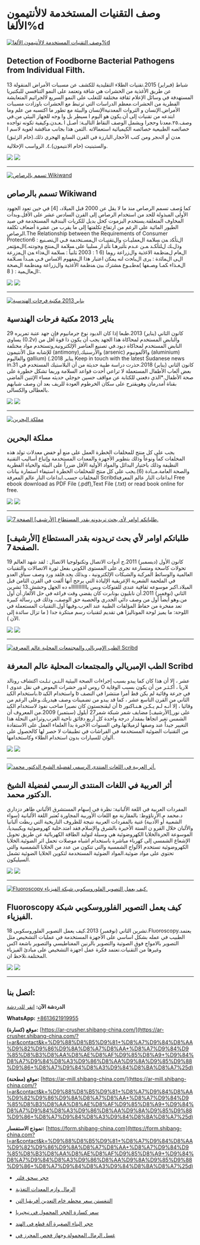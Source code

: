 # وصف التقنيات المستخدمة لالأنتيمون الألغا%d

<a href="https://swt.shibang-china.com/?l=ar&img&k=%D9%88%D8%B5%D9%81+%D8%A7%D9%84%D8%AA%D9%82%D9%86%D9%8A%D8%A7%D8%AA+%D8%A7%D9%84%D9%85%D8%B3%D8%AA%D8%AE%D8%AF%D9%85%D8%A9+%D9%84%D8%A7%D9%84%D8%A3%D9%86%D8%AA%D9%8A%D9%85%D9%88%D9%86+%D8%A7%D9%84%D8%A3%D9%84%D8%BA%D8%A7%25d" target="_blank">![وصف التقنيات المستخدمة لالأنتيمون الألغا%d](http://static.shibang-china.com/all-800x300/377.jpg)</a>

## Detection of Foodborne Bacterial Pathogens from Individual Filth.
13 شباط (فبراير) 2015.تقنيات الطلاء التقليدية للكشف عن مسببات الأمراض المنقولة عن طريق الأغذية من الحشرات هي شاقة وتعتمد على النمو التنافسي للبكتيريا المستهدفة في وسائل الإعلام ثقافة مختلفة للتغلب على النمو السريع لالجراثيم المتعايشة الفطرية من الحشرات.معظم الدراسات التي ترتبط مع الحشرات باوزادت مسببات الأمراض.الإنسان و الثروات المعدنيةاﻹﻧﺴﺎن واﻟﺒﻴﺌﺔ ﻣﻊ ﺗﻄﻮر ﻣﺎ اﻛﺘﺴﺒﻪ ﻣﻦ ﻋﻠﻢ وﻣﺎ اﺑﺘﺪﻋﻪ ﻣﻦ ﺗﻘﻨﻴﺎت إﻟﻰ أن.ﻳﻜﻮن ﻫﻮ اﻟﻴﻮم ا ﺴﻴﻄﺮ ﺑﻞ وا ﻮﺟﻪ ﻟﻠﺠﻬﺎز اﻟﺒﻴﺌﻲ ﻣﻦ.ﻓﻲ وﺻﻒ.٢٥.ﻣﻌﺪﻧﺎ وﺣﺠﺮا وﻳﺸﻤﻞ اﻟﻮﺻﻒ اﻟﻨﻘﺎط اﻟﺘﺎﻟﻴـﺔ: أﺻـﻞ ا ـﻌـﺪن.وﻛﻴﻔﻴﺔ ﺗﻜﻮﻧﻪ ﺗﻮاﺟﺪه ﺧﺼﺎﺋﺼﻪ اﻟﻄﺒﻴﻌﻴﺔ ﺧﺼﺎﺋﺼﻪ اﻟﻜﻴﻤﻴﺎﺋﻴﺔ اﺳﺘﻌﻤﺎﻻﺗﻪ .اﻟﺜﻤﻦ ﻫﺬا ﺑﺠﺎﻧﺐ ﻣﻨﺎﻗﺸﺔ ﻟﻐﻮﻳﺔ ﻻﺳﻢ ا ﻌﺪن أو اﳊﺠﺮ وﻣﻦ ﻛﺘﺐ اﻷﺣﺠﺎر.اﻟﺒﺎرزة ﻓﻲ اﻟﻘﺮن اﻟﺴﺎﺑﻊ اﻟﻬﺠﺮي ذﻟﻚ.(ﺧﺎم اﻟﺰﺋﺒﻖ) واﻟﺴﺘﺒﻨﻴﺖ (ﺧﺎم اﻻﻧﺘﻴﻤﻮن).٤. اﻟﺮواﺳﺐ اﻹﺣﻼﻟﻴﺔ.


<a href="https://whatsapp.shibangsoft.com/WhatsApp.php" target="_blank" title="WhatsApp">![](http://static.shibang-china.com/icon/whatsapp.png)</a> <a href="https://swt.shibang-china.com/?l=ar&icon&k=%D9%88%D8%B5%D9%81+%D8%A7%D9%84%D8%AA%D9%82%D9%86%D9%8A%D8%A7%D8%AA+%D8%A7%D9%84%D9%85%D8%B3%D8%AA%D8%AE%D8%AF%D9%85%D8%A9+%D9%84%D8%A7%D9%84%D8%A3%D9%86%D8%AA%D9%8A%D9%85%D9%88%D9%86+%D8%A7%D9%84%D8%A3%D9%84%D8%BA%D8%A7%25d" target="_blank">![](http://static.shibang-china.com/icon/chat-ar.png)</a>

---

<a href="https://swt.shibang-china.com/?l=ar&img&k=%D9%88%D8%B5%D9%81+%D8%A7%D9%84%D8%AA%D9%82%D9%86%D9%8A%D8%A7%D8%AA+%D8%A7%D9%84%D9%85%D8%B3%D8%AA%D8%AE%D8%AF%D9%85%D8%A9+%D9%84%D8%A7%D9%84%D8%A3%D9%86%D8%AA%D9%8A%D9%85%D9%88%D9%86+%D8%A7%D9%84%D8%A3%D9%84%D8%BA%D8%A7%25d" target="_blank">![تسمم بالرصاص Wikiwand](http://static.shibang-china.com/all-800x300/83.jpg)</a>

## تسمم بالرصاص Wikiwand
كما وُصف تسمم الرصاص منذ ما لا يقل عن 2000 قبل الميلاد، [4] في حين تعود الجهود الأولى المبذولة للحد من استخدام الرصاص إلى القرن السادس عشر على الأقل.وبدأت المخاوف المتعلقة.يستخدم البزموت كحل بديل للكريات البندقية المستخدمة في صيد الطيور المائية على الرغم من ارتفاع تكلفتها إلى ما يقرب من عشرة أضعاف تكلفة الرصاص.The Relationship between the Requirements of Consumer Protection6 اﻝﺘﺄﻜد ﻤن ﺴﻼﻤﺔ اﻝﻌﻤﻠﻴـﺎت واﻝﺘﻘﻨﻴـﺎت اﻝﻤﺴـﺘﺨدﻤﺔ ﻓـﻲ اﻝﺘﺼـﻨﻴﻊ : وذﻝـك ﻝﻠﺘﺄﻜـد ﻤـن ﻋـدم ﺘﺄﺜﻴرﻫـﺎ ﺘﺄﺜﻴ ار ﺴﻠﺒﻴﺎ ﻋﻠﻰ ﺴﻼﻤﺔ اﻝﻤﻨﺘﺞ وﺠودﺘﻪ.)اﻝﻤؤﺘﻤر اﻝﻌﺎم ﻝﻤﻨظﻤﺔ اﻻﻏذﻴﺔ واﻝزراﻋﺔ روﻤﺎ (6 1 : 2003 ﺜﺎﻨﻴﺎً : ﺴﻼﻤﺔ اﻝﻐذاء ﻤن اﻝﻤزرﻋﺔ اﻝﻰ اﻝﻤﺎﺌدة : ﻴرى اﻝﺒﺎﺤث اﻨﻪ ﻴﻤﻜن اﻋﺘﺒﺎر ﻫذا اﻝﻤﻔﻬوم اﻻﺴﺎس ﻓـﻲ ﻤﺒـدأ ﺴـﻼﻤﺔ اﻝﻐـذاء ﻜﻤـﺎ وﺼـﻔﻬﺎ )ﻤطﺒـوع ﻤﺸﺘرك ﺒﻴن ﻤﻨظﻤﺔ اﻷﻏذﻴﺔ واﻝزراﻋﺔ وﻤﻨظﻤﺔ اﻝﺼﺤﺔ اﻝﻌﺎﻝﻤﻴﺔ : ( 8:.


<a href="https://whatsapp.shibangsoft.com/WhatsApp.php" target="_blank" title="WhatsApp">![](http://static.shibang-china.com/icon/whatsapp.png)</a> <a href="https://swt.shibang-china.com/?l=ar&icon&k=%D9%88%D8%B5%D9%81+%D8%A7%D9%84%D8%AA%D9%82%D9%86%D9%8A%D8%A7%D8%AA+%D8%A7%D9%84%D9%85%D8%B3%D8%AA%D8%AE%D8%AF%D9%85%D8%A9+%D9%84%D8%A7%D9%84%D8%A3%D9%86%D8%AA%D9%8A%D9%85%D9%88%D9%86+%D8%A7%D9%84%D8%A3%D9%84%D8%BA%D8%A7%25d" target="_blank">![](http://static.shibang-china.com/icon/chat-ar.png)</a>

---

<a href="https://swt.shibang-china.com/?l=ar&img&k=%D9%88%D8%B5%D9%81+%D8%A7%D9%84%D8%AA%D9%82%D9%86%D9%8A%D8%A7%D8%AA+%D8%A7%D9%84%D9%85%D8%B3%D8%AA%D8%AE%D8%AF%D9%85%D8%A9+%D9%84%D8%A7%D9%84%D8%A3%D9%86%D8%AA%D9%8A%D9%85%D9%88%D9%86+%D8%A7%D9%84%D8%A3%D9%84%D8%BA%D8%A7%25d" target="_blank">![يناير 2013 مكتبة فرحات الهندسية](http://static.shibang-china.com/all-800x300/262.jpg)</a>

## يناير 2013 مكتبة فرحات الهندسية
29 كانون الثاني (يناير) 2013.طبعا إذا كان الديود نوع جرمانيوم فإن جهد عتبة تمريره يساوي (0.2v) والنابض المستخدم لمحاكاة هذا الجهد يجب أن يكون ذا قوة أقل من النابض المستخدم لمحاكاة ديود.في تصنيع العناصر الإلكترونية,وتستخدم مواد مختلفة للإشابه مثل الأنتيمون (antimony),والأرسنيك (arsenic) والألمونيوم (aluminium) والغاليوم gallium) (.يناير 2018 Keep in touch with the latest Sudanese news in.31 كانون الثاني (يناير) 2018.حذرت دراسة طبية حديثة من أن البلاستيك المستخدم في بعض ألعاب الأطفال المستعملة لا تراعي أحدث قواعد السلامة وربما تشكل خطورة على صحة الأطفال.*الذي دفعني للكتابة عن مواقف حسين خوجلي حديثه مساء الإثنين الماضي بقناة أمدرمان وهويقترح على سكان الخرطوم العودة للريف بعد أن وصف شبابهم بالعطالى والكسالى.


<a href="https://whatsapp.shibangsoft.com/WhatsApp.php" target="_blank" title="WhatsApp">![](http://static.shibang-china.com/icon/whatsapp.png)</a> <a href="https://swt.shibang-china.com/?l=ar&icon&k=%D9%88%D8%B5%D9%81+%D8%A7%D9%84%D8%AA%D9%82%D9%86%D9%8A%D8%A7%D8%AA+%D8%A7%D9%84%D9%85%D8%B3%D8%AA%D8%AE%D8%AF%D9%85%D8%A9+%D9%84%D8%A7%D9%84%D8%A3%D9%86%D8%AA%D9%8A%D9%85%D9%88%D9%86+%D8%A7%D9%84%D8%A3%D9%84%D8%BA%D8%A7%25d" target="_blank">![](http://static.shibang-china.com/icon/chat-ar.png)</a>

---

<a href="https://swt.shibang-china.com/?l=ar&img&k=%D9%88%D8%B5%D9%81+%D8%A7%D9%84%D8%AA%D9%82%D9%86%D9%8A%D8%A7%D8%AA+%D8%A7%D9%84%D9%85%D8%B3%D8%AA%D8%AE%D8%AF%D9%85%D8%A9+%D9%84%D8%A7%D9%84%D8%A3%D9%86%D8%AA%D9%8A%D9%85%D9%88%D9%86+%D8%A7%D9%84%D8%A3%D9%84%D8%BA%D8%A7%25d" target="_blank">![مملكة البحرين](http://static.shibang-china.com/all-800x300/1133.jpg)</a>

## مملكة البحرين
يجب على كل منتج للمخلفات الخطرة العمل على منع أو خفض معدلات تولد هذه المخلفات كماً ونوعاً وذلك بتطوير الأجهزة والمعدات المستخدمة وإتباع أساليب التقنية النظيفة وذلك باختيار البدائل والمواد الأولية الأقل ضرراً على البيئة والحياة الفطرية والصحة العامة.مــادة (6).يجب على كل منتج للمخلفات الخطرة استيفاء استمارة بيانات المخلفات حسب.ابداعات النار عالم المعرفة Scribdابداعات النار عالم المعرفة Free ebook download as PDF File (.pdf),Text File (.txt) or read book online for free.


<a href="https://whatsapp.shibangsoft.com/WhatsApp.php" target="_blank" title="WhatsApp">![](http://static.shibang-china.com/icon/whatsapp.png)</a> <a href="https://swt.shibang-china.com/?l=ar&icon&k=%D9%88%D8%B5%D9%81+%D8%A7%D9%84%D8%AA%D9%82%D9%86%D9%8A%D8%A7%D8%AA+%D8%A7%D9%84%D9%85%D8%B3%D8%AA%D8%AE%D8%AF%D9%85%D8%A9+%D9%84%D8%A7%D9%84%D8%A3%D9%86%D8%AA%D9%8A%D9%85%D9%88%D9%86+%D8%A7%D9%84%D8%A3%D9%84%D8%BA%D8%A7%25d" target="_blank">![](http://static.shibang-china.com/icon/chat-ar.png)</a>

---

<a href="https://swt.shibang-china.com/?l=ar&img&k=%D9%88%D8%B5%D9%81+%D8%A7%D9%84%D8%AA%D9%82%D9%86%D9%8A%D8%A7%D8%AA+%D8%A7%D9%84%D9%85%D8%B3%D8%AA%D8%AE%D8%AF%D9%85%D8%A9+%D9%84%D8%A7%D9%84%D8%A3%D9%86%D8%AA%D9%8A%D9%85%D9%88%D9%86+%D8%A7%D9%84%D8%A3%D9%84%D8%BA%D8%A7%25d" target="_blank">![طلباتكم اوامر لأي بحث تريدونه بقدر المستطاع [الأرشيف] الصفحة 7.](http://static.shibang-china.com/all-800x300/530.jpg)</a>

## طلباتكم اوامر لأي بحث تريدونه بقدر المستطاع [الأرشيف] الصفحة 7.
19 كانون الأول (ديسمبر) 2011.ج أدوات الاتصال وتكنولوجيا الاتصال : لقد شهد العالم تحولات كاسحة ومتسارعة تجرى على المستوى الكوني بفعل ثورة الاتصالات والتقنيات العالمية والوسائط المركبة والشبكات الإلكترونية ، وبذلك يجد.فلقد ورد وصف سباق العدو في الملحمة الشعرية الإغريقية الإلياذة التي يرجح أنها ألفت في القرن الثامن قبل الميلاد.اكبر موسوعه ثقافية عندى للفتوكات وبس ياااااااااااه ده الجهل وحشش.13 تشرين الثاني (نوفمبر) 2011.أن نابليون بونابرت كان يقضي وقت فراغه في حل الألغاز.أن أول من.وهو أيضاً أول من وصف دائي الجدري والحصبة حق الوصف، وذلك في رسالة كبيرة تعد مفخرة من حفاظ المؤلفات الطبية عند العرب.وفيها أول.التقنيات المستعملة في اللوحة: ما يميز لوحة الموناليزا هي تقديم لتقنيات رسم مبتكرة جدا ( ما تزال سائدة إلى الآن ).


<a href="https://whatsapp.shibangsoft.com/WhatsApp.php" target="_blank" title="WhatsApp">![](http://static.shibang-china.com/icon/whatsapp.png)</a> <a href="https://swt.shibang-china.com/?l=ar&icon&k=%D9%88%D8%B5%D9%81+%D8%A7%D9%84%D8%AA%D9%82%D9%86%D9%8A%D8%A7%D8%AA+%D8%A7%D9%84%D9%85%D8%B3%D8%AA%D8%AE%D8%AF%D9%85%D8%A9+%D9%84%D8%A7%D9%84%D8%A3%D9%86%D8%AA%D9%8A%D9%85%D9%88%D9%86+%D8%A7%D9%84%D8%A3%D9%84%D8%BA%D8%A7%25d" target="_blank">![](http://static.shibang-china.com/icon/chat-ar.png)</a>

---

<a href="https://swt.shibang-china.com/?l=ar&img&k=%D9%88%D8%B5%D9%81+%D8%A7%D9%84%D8%AA%D9%82%D9%86%D9%8A%D8%A7%D8%AA+%D8%A7%D9%84%D9%85%D8%B3%D8%AA%D8%AE%D8%AF%D9%85%D8%A9+%D9%84%D8%A7%D9%84%D8%A3%D9%86%D8%AA%D9%8A%D9%85%D9%88%D9%86+%D8%A7%D9%84%D8%A3%D9%84%D8%BA%D8%A7%25d" target="_blank">![الطب الإمبريالي والمجتمعات المحلية عالم المعرفة Scribd](http://static.shibang-china.com/all-800x300/432.jpg)</a>

## الطب الإمبريالي والمجتمعات المحلية عالم المعرفة Scribd
ﻋﺸﺮ ، إﻻ أن ﻫﺬا ﻛﺎن ﻛﻤﺎ ﻳﺒﺪو ﺑﺴﺒﺐ إﺟﺮاءات اﻟﺼﺤﺔ اﻟﺒﻴﺌﻴﺔ اﻟـﺘـﻲ ﺗـﻠـﺖ اﻛﺘﺸﺎف روﻧﺎﻟﺪ روس ﻟﺪور ﺣﺸﺮات اﻟﺒﻌﻮض ﻓﻲ ﻧﻘﻞ ﻋﺪوى ا O ﻼرﻳﺎ ، أﻛـﺜـﺮ ﻣﻦ أن ﻳﻜﻮن ﺑﺴﺒﺐ اﻟﻮﻗﺎﻳﺔ ﺑﺎﺳﺘﺨﺪام اﻟﻜﻴﻨ.b واﺳﺘﺨﺪام اﻟﻜﻴﻨ b ﻓﻲ ﺟﺮﻋﺔ وﻗﺎﺋﻴﺔ ﻟﻢ ﻳﻜﻦ ﻗﻂ أﻣﺮا ﻣﻨﺘﺸﺮا ﻓﻲ اﻟﻨﺼﻒ اﻟﺜﺎﻧﻲ ﻣﻦ اﻟﻘﺮن اﻟﺘﺎﺳﻊ ﻋﺸﺮ ، ﻛﻤﺎ ﻗﺪ ﻳﺒﺪو ﻣﻦ ﺗﻀﻤﻴﻨﺎت وﺻﻒ ﻫﻴﺪرﻳﻚ.وﻋﻠﻰ اﻟﺮﻏﻢ ﻣﻦ أن ﻟﻴﭭﻨﺠﺴﺘﻮن ﻛﺎن ﻧﺼﻴﺮا ﺻﺎﺣﺐ ﻧﻔﻮذ ﻻﺳﺘﺨﺪام اﻟﻜﻴﻨ b وﻗﺎﺋﻴﺎ ، إﻻ أﻧـﻪ ﻟـﻢ ﻳـﻜـﻦ ﻫـﻨـﺎكنور على نور,[الأرشيف] مضايف شمر شبكة شمر27 أيلول (سبتمبر) 2009.من المعروف أن الشمس تغير اتجاها بمقدار درجة واحدة كل أربع دقائق ناحية الغرب,وتراعى النحلة هذا التغيير جيداً عند وصفها لزميلاتها.وفي السنوات الأخيرة بدأ العلماء العمل على الاستفادة من التقنيات الضوئية المستخدمة في الفراشات في تطبيقات لا حصر لها كالحصول على ألوان للسيارات بدون استخدام الطلاء وكاستخدامها.


<a href="https://whatsapp.shibangsoft.com/WhatsApp.php" target="_blank" title="WhatsApp">![](http://static.shibang-china.com/icon/whatsapp.png)</a> <a href="https://swt.shibang-china.com/?l=ar&icon&k=%D9%88%D8%B5%D9%81+%D8%A7%D9%84%D8%AA%D9%82%D9%86%D9%8A%D8%A7%D8%AA+%D8%A7%D9%84%D9%85%D8%B3%D8%AA%D8%AE%D8%AF%D9%85%D8%A9+%D9%84%D8%A7%D9%84%D8%A3%D9%86%D8%AA%D9%8A%D9%85%D9%88%D9%86+%D8%A7%D9%84%D8%A3%D9%84%D8%BA%D8%A7%25d" target="_blank">![](http://static.shibang-china.com/icon/chat-ar.png)</a>

---

<a href="https://swt.shibang-china.com/?l=ar&img&k=%D9%88%D8%B5%D9%81+%D8%A7%D9%84%D8%AA%D9%82%D9%86%D9%8A%D8%A7%D8%AA+%D8%A7%D9%84%D9%85%D8%B3%D8%AA%D8%AE%D8%AF%D9%85%D8%A9+%D9%84%D8%A7%D9%84%D8%A3%D9%86%D8%AA%D9%8A%D9%85%D9%88%D9%86+%D8%A7%D9%84%D8%A3%D9%84%D8%BA%D8%A7%25d" target="_blank">![أثر العربية في اللغات المنتدى الرسمي لفضيلة الشيخ الدكتور محمد.](http://static.shibang-china.com/all-800x300/423.jpg)</a>

## أثر العربية في اللغات المنتدى الرسمي لفضيلة الشيخ الدكتور محمد.
المفردات العربية في اللغة الألبانية: نظرة في إسهام المستشرق الألباني طاهر دزداري د.محمد م.الأرناؤوط: بالمقارنة مع اللغات الأوربية المجاورة تُعتبر اللغة الألبانية (سواء الشعبية أو الأدبية) غنية بالمفردات العربية نتيجة للظروف التاريخية التي ربطت ألبانيا والألبان خلال القرو ن الستة الأخيرة بالشرق والإسلام.فقد امتد.خلية كهروضوئية ويكيبيديا، الموسوعة الحرةالخلايا الكهروضوئية هي وسيلة لتوليد الطاقة الكهربائية عن طريق تحويل الإشعاع الشمسي إلى كهرباء مباشرة باستخدام اشباه موصلات تحمل اثر الضوئية.الخلايا الكهروضوئية تستخدم الألواح الشمسية والتي تتكون من عدد من الخلايا الشمسية والتي تحتوي على مواد ضوئية.المواد الضوئية المستخدمة لتكوين الخلايا الضوئية تشمل السيليكون.


<a href="https://whatsapp.shibangsoft.com/WhatsApp.php" target="_blank" title="WhatsApp">![](http://static.shibang-china.com/icon/whatsapp.png)</a> <a href="https://swt.shibang-china.com/?l=ar&icon&k=%D9%88%D8%B5%D9%81+%D8%A7%D9%84%D8%AA%D9%82%D9%86%D9%8A%D8%A7%D8%AA+%D8%A7%D9%84%D9%85%D8%B3%D8%AA%D8%AE%D8%AF%D9%85%D8%A9+%D9%84%D8%A7%D9%84%D8%A3%D9%86%D8%AA%D9%8A%D9%85%D9%88%D9%86+%D8%A7%D9%84%D8%A3%D9%84%D8%BA%D8%A7%25d" target="_blank">![](http://static.shibang-china.com/icon/chat-ar.png)</a>

---

<a href="https://swt.shibang-china.com/?l=ar&img&k=%D9%88%D8%B5%D9%81+%D8%A7%D9%84%D8%AA%D9%82%D9%86%D9%8A%D8%A7%D8%AA+%D8%A7%D9%84%D9%85%D8%B3%D8%AA%D8%AE%D8%AF%D9%85%D8%A9+%D9%84%D8%A7%D9%84%D8%A3%D9%86%D8%AA%D9%8A%D9%85%D9%88%D9%86+%D8%A7%D9%84%D8%A3%D9%84%D8%BA%D8%A7%25d" target="_blank">![Fluoroscopy كيف يعمل التصوير الفلوروسكوبي شبكة الفيزياء.](http://static.shibang-china.com/all-800x300/57.jpg)</a>

## Fluoroscopy كيف يعمل التصوير الفلوروسكوبي شبكة الفيزياء.
18 تشرين الثاني (نوفمبر) 2013.كيف يعمل التصوير الفلوروسكوبي.Fluoroscopy.يعتمد الطبيب في عمله بشكل اساسي على الأجهزة المستخدمة في عمليات التشخيص مثل التصوير بالامواج فوق الصوتية والتصوير بالرنين المغناطيسي والتصوير باشعة اكس وغيرها من التقنيات.تعتمد فكرة عمل اجهزة التشخيص على مبادئ الفيزياء المختلفة.نلاحظ ان.

<a href="https://whatsapp.shibangsoft.com/WhatsApp.php" target="_blank" title="WhatsApp">![](http://static.shibang-china.com/icon/whatsapp.png)</a> <a href="https://swt.shibang-china.com/?l=ar&icon&k=%D9%88%D8%B5%D9%81+%D8%A7%D9%84%D8%AA%D9%82%D9%86%D9%8A%D8%A7%D8%AA+%D8%A7%D9%84%D9%85%D8%B3%D8%AA%D8%AE%D8%AF%D9%85%D8%A9+%D9%84%D8%A7%D9%84%D8%A3%D9%86%D8%AA%D9%8A%D9%85%D9%88%D9%86+%D8%A7%D9%84%D8%A3%D9%84%D8%BA%D8%A7%25d" target="_blank">![](http://static.shibang-china.com/icon/chat-ar.png)</a>

---
## اتصل بنا:

**الدردشة الآن:** [انقر للدردشة](https://swt.shibang-china.com?l=ar&contact&k=%D9%88%D8%B5%D9%81+%D8%A7%D9%84%D8%AA%D9%82%D9%86%D9%8A%D8%A7%D8%AA+%D8%A7%D9%84%D9%85%D8%B3%D8%AA%D8%AE%D8%AF%D9%85%D8%A9+%D9%84%D8%A7%D9%84%D8%A3%D9%86%D8%AA%D9%8A%D9%85%D9%88%D9%86+%D8%A7%D9%84%D8%A3%D9%84%D8%BA%D8%A7%25d)

**WhatsApp:**  [+8613621919955](https://whatsapp.shibangsoft.com/WhatsApp.php)

**موقع (كسارة):** [https://ar-crusher.shibang-china.com/](https://ar-crusher.shibang-china.com/?l=ar&contact&k=%D9%88%D8%B5%D9%81+%D8%A7%D9%84%D8%AA%D9%82%D9%86%D9%8A%D8%A7%D8%AA+%D8%A7%D9%84%D9%85%D8%B3%D8%AA%D8%AE%D8%AF%D9%85%D8%A9+%D9%84%D8%A7%D9%84%D8%A3%D9%86%D8%AA%D9%8A%D9%85%D9%88%D9%86+%D8%A7%D9%84%D8%A3%D9%84%D8%BA%D8%A7%25d)

**موقع (مطحنة):** [https://ar-mill.shibang-china.com/](https://ar-mill.shibang-china.com/?l=ar&contact&k=%D9%88%D8%B5%D9%81+%D8%A7%D9%84%D8%AA%D9%82%D9%86%D9%8A%D8%A7%D8%AA+%D8%A7%D9%84%D9%85%D8%B3%D8%AA%D8%AE%D8%AF%D9%85%D8%A9+%D9%84%D8%A7%D9%84%D8%A3%D9%86%D8%AA%D9%8A%D9%85%D9%88%D9%86+%D8%A7%D9%84%D8%A3%D9%84%D8%BA%D8%A7%25d)

**نموذج الاستفسار:** [https://form.shibang-china.com](https://form.shibang-china.com?l=ar&contact&k=%D9%88%D8%B5%D9%81+%D8%A7%D9%84%D8%AA%D9%82%D9%86%D9%8A%D8%A7%D8%AA+%D8%A7%D9%84%D9%85%D8%B3%D8%AA%D8%AE%D8%AF%D9%85%D8%A9+%D9%84%D8%A7%D9%84%D8%A3%D9%86%D8%AA%D9%8A%D9%85%D9%88%D9%86+%D8%A7%D9%84%D8%A3%D9%84%D8%BA%D8%A7%25d)

* [حجر سحق فلتر](../28/%D8%AD%D8%AC%D8%B1%20%D8%B3%D8%AD%D9%82%20%D9%81%D9%84%D8%AA%D8%B1.md)

* [الرمال وازم المعدات التغذية](../28/%D8%A7%D9%84%D8%B1%D9%85%D8%A7%D9%84%20%D9%88%D8%A7%D8%B2%D9%85%20%D8%A7%D9%84%D9%85%D8%B9%D8%AF%D8%A7%D8%AA%20%D8%A7%D9%84%D8%AA%D8%BA%D8%B0%D9%8A%D8%A9.md)

* [التنغستن سعر محطم خام التعدين أفريقيا التن](../27/%D8%A7%D9%84%D8%AA%D9%86%D8%BA%D8%B3%D8%AA%D9%86%20%D8%B3%D8%B9%D8%B1%20%D9%85%D8%AD%D8%B7%D9%85%20%D8%AE%D8%A7%D9%85%20%D8%A7%D9%84%D8%AA%D8%B9%D8%AF%D9%8A%D9%86%20%D8%A3%D9%81%D8%B1%D9%8A%D9%82%D9%8A%D8%A7%20%D8%A7%D9%84%D8%AA%D9%86.md)

* [سعر كسارة الحجر المحمول في نيجيريا](../29/%D8%B3%D8%B9%D8%B1%20%D9%83%D8%B3%D8%A7%D8%B1%D8%A9%20%D8%A7%D9%84%D8%AD%D8%AC%D8%B1%20%D8%A7%D9%84%D9%85%D8%AD%D9%85%D9%88%D9%84%20%D9%81%D9%8A%20%D9%86%D9%8A%D8%AC%D9%8A%D8%B1%D9%8A%D8%A7.md)

* [حجر البناء الصغيرة آلة قطع في الهند](../29/%D8%AD%D8%AC%D8%B1%20%D8%A7%D9%84%D8%A8%D9%86%D8%A7%D8%A1%20%D8%A7%D9%84%D8%B5%D8%BA%D9%8A%D8%B1%D8%A9%20%D8%A2%D9%84%D8%A9%20%D9%82%D8%B7%D8%B9%20%D9%81%D9%8A%20%D8%A7%D9%84%D9%87%D9%86%D8%AF.md)

* [غسل الرمال المحمولة وجهاز فحص المحرز في](../30/%D8%BA%D8%B3%D9%84%20%D8%A7%D9%84%D8%B1%D9%85%D8%A7%D9%84%20%D8%A7%D9%84%D9%85%D8%AD%D9%85%D9%88%D9%84%D8%A9%20%D9%88%D8%AC%D9%87%D8%A7%D8%B2%20%D9%81%D8%AD%D8%B5%20%D8%A7%D9%84%D9%85%D8%AD%D8%B1%D8%B2%20%D9%81%D9%8A.md)